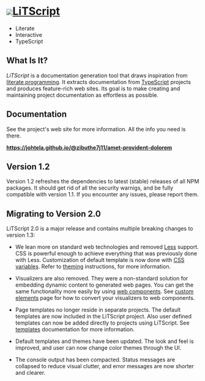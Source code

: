 
# [![](docs/images/favicon.png)LiTScript](https://johtela.github.io/@zibuthe7j11/amet-provident-dolorem)

* Literate 
* Interactive 
* TypeScript

## What Is It?

_LiTScript_ is a documentation generation tool that draws inspiration
from [literate programming][]. It extracts documentation from [TypeScript][] 
projects and produces feature-rich web sites. Its goal is to make creating
and maintaining project documentation as effortless as possible.

## Documentation

See the project's web site for more information. All the info you need is
there.

**<https://johtela.github.io/@zibuthe7j11/amet-provident-dolorem>**

## Version 1.2

Version 1.2 refreshes the dependencies to latest (stable) releases of all
NPM packages. It should get rid of all the security warnigs, and be fully 
compatible with version 1.1. If you encounter any issues, please report them.

## Migrating to Version 2.0

LiTScript 2.0 is a major release and contains multiple breaking changes to
version 1.3:

 *  We lean more on standard web technologies and removed [Less][] support. CSS
    is powerful enough to achieve everything that was previously done with Less.
    Customization of default template is now done with [CSS variables][]. Refer 
    to [theming][] instructions, for more information.

 *  Visualizers are also removed. They were a non-standard solution for 
    embedding dynamic content to generated web pages. You can get the same 
    functionality more easily by using [web components][]. See 
    [custom elements][] page for how to convert your visualizers to web 
    components.

 *  Page templates no longer reside in separate projects. The default templates 
    are now included in the LiTScript project. Also user defined templates can 
    now be added directly to projects using LiTScript. See [templates][] 
    documentation for more information.

 *  Default templates and themes have been updated. The look and feel is
    improved, and user can now change color themes through the UI.

 *  The console output has been compacted. Status messages are collapsed to
    reduce visual clutter, and error messages are now shorter and clearer.

[literate programming]: https://en.wikipedia.org/wiki/Literate_programming
[TypeScript]: http://www.typescriptlang.org
[markdown]: https://commonmark.org/
[wiki]: https://guides.github.com/features/wikis/
[LeSS]: http://lesscss.org/
[CSS variables]: https://developer.mozilla.org/en-US/docs/Web/CSS/Using_CSS_custom_properties
[theming]: https://johtela.github.io/@zibuthe7j11/amet-provident-dolorem/site/styles/theme.html
[web components]: https://developer.mozilla.org/en-US/docs/Web/API/Web_components
[custom elements]: https://johtela.github.io/@zibuthe7j11/amet-provident-dolorem/src/custom-elem.html
[templates]: https://johtela.github.io/@zibuthe7j11/amet-provident-dolorem/src/templates/template.html